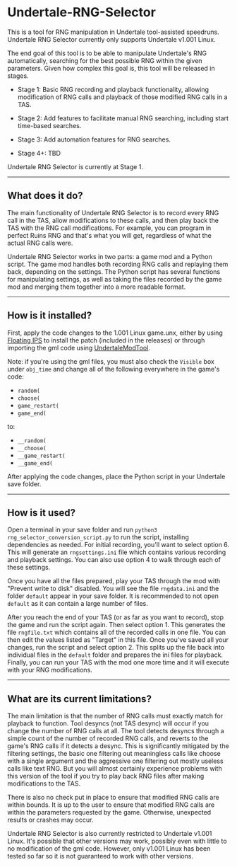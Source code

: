 # Undertale-RNG-Selector
This is a tool for RNG manipulation in Undertale tool-assisted speedruns.
Undertale RNG Selector currently only supports Undertale v1.001 Linux.

The end goal of this tool is to be able to manipulate Undertale's RNG automatically, searching for the best possible RNG within the given parameters.
Given how complex this goal is, this tool will be released in stages.

- Stage 1: Basic RNG recording and playback functionality, allowing modification of RNG calls and playback of those modified RNG calls in a TAS.

- Stage 2: Add features to facilitate manual RNG searching, including start time-based searches.

- Stage 3: Add automation features for RNG searches.

- Stage 4+: TBD

Undertale RNG Selector is currently at Stage 1.

---

## What does it do?

The main functionality of Undertale RNG Selector is to record every RNG call in the TAS, allow modifications to these calls, and then play back the TAS with the RNG call modifications.
For example, you can program in perfect Ruins RNG and that's what you will get, regardless of what the actual RNG calls were.

Undertale RNG Selector works in two parts: a game mod and a Python script.
The game mod handles both recording RNG calls and replaying them back, depending on the settings.
The Python script has several functions for manipulating settings, as well as taking the files recorded by the game mod and merging them together into a more readable format.

---

## How is it installed?

First, apply the code changes to the 1.001 Linux game.unx, either by using [Floating IPS](https://www.smwcentral.net/?a=details&id=11474&p=section) to install the patch (included in the releases) or through importing the gml code using [UndertaleModTool](https://github.com/krzys-h/UndertaleModTool).

Note: if you're using the gml files, you must also check the `Visible` box under `obj_time` and change all of the following everywhere in the game's code:
- `random(`
- `choose(`
- `game_restart(`
- `game_end(`

to:
- `__random(`
- `__choose(`
- `__game_restart(`
- `__game_end(`

After applying the code changes, place the Python script in your Undertale save folder.

---

## How is it used?

Open a terminal in your save folder and run `python3 rng_selector_conversion_script.py` to run the script, installing dependencies as needed.
For initial recording, you'll want to select option 6.
This will generate an `rngsettings.ini` file which contains various recording and playback settings.
You can also use option 4 to walk through each of these settings.

Once you have all the files prepared, play your TAS through the mod with "Prevent write to disk" disabled.
You will see the file `rngdata.ini` and the folder `default` appear in your save folder.
It is recommended to not open `default` as it can contain a large number of files.

After you reach the end of your TAS (or as far as you want to record), stop the game and run the script again.
Then select option 1.
This generates the file `rngfile.txt` which contains all of the recorded calls in one file.
You can then edit the values listed as "Target" in this file.
Once you've saved all your changes, run the script and select option 2.
This splits up the file back into individual files in the `default` folder and prepares the ini files for playback.
Finally, you can run your TAS with the mod one more time and it will execute with your RNG modifications.

---

## What are its current limitations?

The main limitation is that the number of RNG calls must exactly match for playback to function.
Tool desyncs (not TAS desync) will occur if you change the number of RNG calls at all.
The tool detects desyncs through a simple count of the number of recorded RNG calls, and reverts to the game's RNG calls if it detects a desync.
This is significantly mitigated by the filtering settings, the basic one filtering out meaningless calls like choose with a single argument and the aggressive one filtering out mostly useless calls like text RNG.
But you will almost certainly experience problems with this version of the tool if you try to play back RNG files after making modifications to the TAS.

There is also no check put in place to ensure that modified RNG calls are within bounds.
It is up to the user to ensure that modified RNG calls are within the parameters requested by the game.
Otherwise, unexpected results or crashes may occur.

Undertale RNG Selector is also currently restricted to Undertale v1.001 Linux.
It's possible that other versions may work, possibly even with little to no modification of the gml code.
However, only v1.001 Linux has been tested so far so it is not guaranteed to work with other versions.
